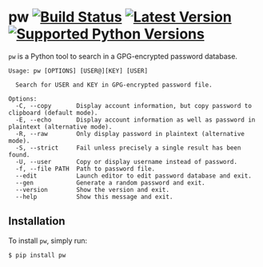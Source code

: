 # pw [![Build Status](https://travis-ci.org/catch22/pw.svg?branch=master)](https://travis-ci.org/catch22/pw) [![Latest Version](https://img.shields.io/pypi/v/pw.svg)](https://pypi.python.org/pypi/pw/) [![Supported Python Versions](https://img.shields.io/pypi/pyversions/pw.svg)](https://pypi.python.org/pypi/pw/)


`pw` is a Python tool to search in a GPG-encrypted password database.

```
Usage: pw [OPTIONS] [USER@][KEY] [USER]

  Search for USER and KEY in GPG-encrypted password file.

Options:
  -C, --copy       Display account information, but copy password to clipboard (default mode).
  -E, --echo       Display account information as well as password in plaintext (alternative mode).
  -R, --raw        Only display password in plaintext (alternative mode).
  -S, --strict     Fail unless precisely a single result has been found.
  -U, --user       Copy or display username instead of password.
  -f, --file PATH  Path to password file.
  --edit           Launch editor to edit password database and exit.
  --gen            Generate a random password and exit.
  --version        Show the version and exit.
  --help           Show this message and exit.
```


## Installation

To install `pw`, simply run:

```bash
$ pip install pw
```
